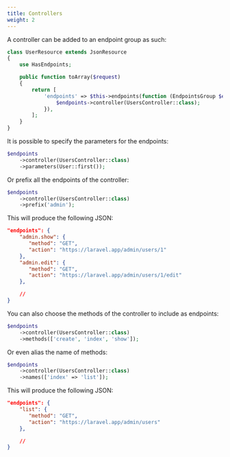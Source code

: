 ```yaml
---
title: Controllers
weight: 2
---
```


A controller can be added to an endpoint group as such:

``` php
class UserResource extends JsonResource
{
    use HasEndpoints;

    public function toArray($request)
    {
        return [
            'endpoints' => $this->endpoints(function (EndpointsGroup $endpoints) {
                $endpoints->controller(UsersController::class);
            }),
        ];
    }
}
```

It is possible to specify the parameters for the endpoints:

```php
$endpoints
    ->controller(UsersController::class)
    ->parameters(User::first());
```

Or prefix all the endpoints of the controller:

```php
$endpoints
    ->controller(UsersController::class)
    ->prefix('admin');
```

This will produce the following JSON:

``` json
"endpoints": {
    "admin.show": {
       "method": "GET",
       "action": "https://laravel.app/admin/users/1"
    },
    "admin.edit": {
       "method": "GET",
       "action": "https://laravel.app/admin/users/1/edit"
    },

    //
}
```

You can also choose the methods of the controller to include as endpoints:

```php
$endpoints
    ->controller(UsersController::class)
    ->methods(['create', 'index', 'show']);
```

Or even alias the name of methods:

```php
$endpoints
    ->controller(UsersController::class)
    ->names(['index' => 'list']);
```

This will produce the following JSON:

``` json
"endpoints": {
    "list": {
       "method": "GET",
       "action": "https://laravel.app/admin/users"
    },

    //
}
```
